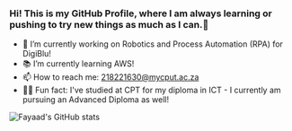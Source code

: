 ### Hi! This is my GitHub Profile, where I am always learning or pushing to try new things as much as I can.👋

- 🔭 I’m currently working on Robotics and Process Automation (RPA) for DigiBlu!
- 📚 I’m currently learning AWS!
- 📫 How to reach me: 218221630@mycput.ac.za 
- 🏃‍♂️ Fun fact: I've studied at CPT for my diploma in ICT - I currently am pursuing an Advanced Diploma as well!



![Fayaad's GitHub stats](https://github-readme-stats.vercel.app/api?username=FayaadAbrahams&show_icons=true&theme=onedark)
